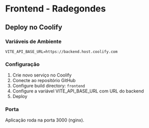 # Frontend - Radegondes

## Deploy no Coolify

### Variáveis de Ambiente

```env
VITE_API_BASE_URL=https://backend.host.coolify.com
```

### Configuração

1. Crie novo serviço no Coolify
2. Conecte ao repositório GitHub
3. Configure build directory: `frontend`
4. Configure a variável VITE_API_BASE_URL com URL do backend
5. Deploy

### Porta

Aplicação roda na porta 3000 (nginx).
